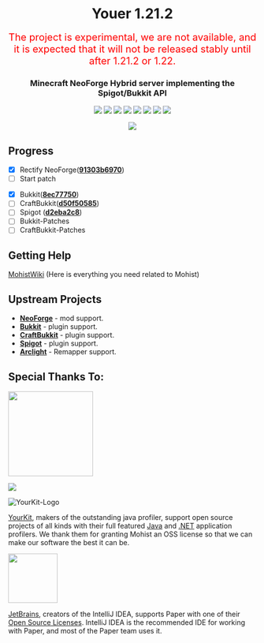 <div align="center">
  <h1>Youer 1.21.2</h1>

<span style="color:red;font-size:20px;">The project is experimental, we are not available, and it is expected that it will not be released stably until after 1.21.2 or 1.22.</span>

### Minecraft NeoForge Hybrid server implementing the Spigot/Bukkit API

[![](https://img.shields.io/jenkins/build?jobUrl=https%3A%2F%2Fci.codemc.io%2Fjob%2FMohistMC%2Fjob%2FYouer-1.21.2)](https://ci.codemc.io/job/MohistMC/job/Youer-1.21.2)
[![](https://img.shields.io/github/stars/MohistMC/Mohist.svg?label=Stars&logo=github)](https://github.com/MohistMC/Mohist/stargazers)
[![](https://img.shields.io/badge/NeoForge-21.2.0-brightgreen.svg?colorB=26303d)](https://neoforged.net/)
[![](https://img.shields.io/badge/JDK-21.0.3-brightgreen.svg?colorB=469C00&logo=java)](https://www.azul.com/downloads/?version=java-21-lts#zulu)
[![](https://img.shields.io/badge/Gradle-8.10.2-brightgreen.svg?colorB=469C00&logo=gradle)](https://docs.gradle.org/8.10.2/release-notes.html)
[![](https://img.shields.io/bstats/servers/6762?label=bStats)](https://bstats.org/plugin/server-implementation/Mohist/6762)
[![](https://badges.crowdin.net/mohist/localized.svg)](https://crowdin.com/project/mohist)
[![](https://img.shields.io/discord/311256119005937665.svg?color=%237289da&label=Discord&logo=discord&logoColor=%237289da)](https://discord.gg/mohistmc)

[![](https://bstats.org/signatures/server-implementation/Mohist.svg)](https://bstats.org/plugin/server-implementation/Mohist/6762)

</div>

Progress
------

- [x] Rectify NeoForge([**91303b6970**](https://github.com/neoforged/NeoForge/commit/91303b6970))
- [ ] Start patch
 * [x] Bukkit([**8ec77750**](https://hub.spigotmc.org/stash/projects/SPIGOT/repos/bukkit/commits/8ec77750))
 * [ ] CraftBukkit([**d50f50585**](https://hub.spigotmc.org/stash/projects/SPIGOT/repos/craftbukkit/commits/d50f50585))
 * [ ] Spigot ([**d2eba2c8**](https://hub.spigotmc.org/stash/projects/SPIGOT/repos/spigot/commits/d2eba2c8))
  * [ ] Bukkit-Patches
  * [ ] CraftBukkit-Patches

Getting Help
------

[MohistWiki](https://wiki.mohistmc.com/) (Here is everything you need related to Mohist)

Upstream Projects
------
* [**NeoForge**](https://github.com/neoforged/NeoForge.git) - mod support.
* [**Bukkit**](https://hub.spigotmc.org/stash/scm/spigot/bukkit.git) - plugin support.
* [**CraftBukkit**](https://hub.spigotmc.org/stash/scm/spigot/craftbukkit.git) - plugin support.
* [**Spigot**](https://hub.spigotmc.org/stash/scm/spigot/spigot.git) - plugin support.
* [**Arclight**](https://github.com/IzzelAliz/Arclight.git) - Remapper support.

Special Thanks To:
-------------
<a href="https://ci.codemc.io/"><img src="https://i.loli.net/2020/03/11/YNicj3PLkU5BZJT.png" width="172"></a>

<a href="https://www.bisecthosting.com/mohistmc"><img src="https://www.bisecthosting.com/partners/custom-banners/118608b8-6e45-4301-b244-41934cdac6d1.png"></a>

![YourKit-Logo](https://www.yourkit.com/images/yklogo.png)

[YourKit](http://www.yourkit.com/), makers of the outstanding java profiler, support open source projects of all kinds with their full featured [Java](https://www.yourkit.com/java/profiler/index.jsp) and [.NET](https://www.yourkit.com/.net/profiler/index.jsp) application profilers. We thank them for granting Mohist an OSS license so that we can make our software the best it can be.

[<img src="https://user-images.githubusercontent.com/21148213/121807008-8ffc6700-cc52-11eb-96a7-2f6f260f8fda.png" alt="" width="100">](https://www.jetbrains.com)

[JetBrains](https://www.jetbrains.com/), creators of the IntelliJ IDEA, supports Paper with one of their [Open Source Licenses](https://www.jetbrains.com/opensource/). IntelliJ IDEA is the recommended IDE for working with Paper, and most of the Paper team uses it.
